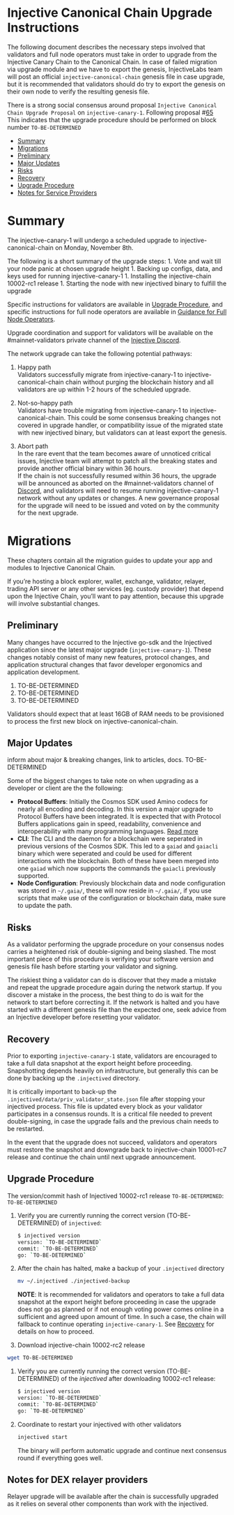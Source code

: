 # Injective Canonical Chain Upgrade Instructions

The following document describes the necessary steps involved that validators and full node operators
must take in order to upgrade from the Injective Canary Chain to the Canonical Chain.
In case of failed migration via upgrade module and we have to export the genesis, InjectiveLabs team
will post an official `injective-canonical-chain` genesis file in case upgrade, but it is recommended that validators should do try to export the genesis on their own node to verify the resulting genesis file.

There is a strong social consensus around proposal `Injective Canonical Chain Upgrade Proposal`
on `injective-canary-1`. Following proposal #[65](https://hub.injective.network/proposals/65)
This indicates that the upgrade procedure should be performed on block number `TO-BE-DETERMINED`

  - [Summary](#summary)
  - [Migrations](#migrations)
  - [Preliminary](#preliminary)
  - [Major Updates](#major-updates)
  - [Risks](#risks)
  - [Recovery](#recovery)
  - [Upgrade Procedure](#upgrade-procedure)
  - [Notes for Service Providers](#notes-for-DEX-relayer-providers)

# Summary

The injective-canary-1 will undergo a scheduled upgrade to injective-canonical-chain on Monday, November 8th.

The following is a short summary of the upgrade steps:
    1. Vote and wait till your node panic at chosen upgrade height
    1. Backing up configs, data, and keys used for running injective-canary-1
    1. Installing the injective-chain 10002-rc1 release
    1. Starting the node with new injectived binary to fulfill the upgrade

Specific instructions for validators are available in [Upgrade Procedure](#upgrade-procedure),
and specific instructions for full node operators are available in [Guidance for Full Node Operators](#guidance-for-full-node-operators).

Upgrade coordination and support for validators will be available on the #mainnet-validators private channel of the [Injective Discord](https://discord.gg/zryDxdnf).

The network upgrade can take the following potential pathways:
1. Happy path  
Validators successfully migrate from injective-canary-1 to injective-canonical-chain chain without purging the blockchain history and all validators are up within 1-2 hours of the scheduled upgrade.

1. Not-so-happy path  
Validators have trouble migrating from injective-canary-1 to injective-canonical-chain. This could be some consensus breaking changes not covered in upgrade handler, or compatibility issue of the migrated state with new injectived binary, but validators can at least export the genesis.

1. Abort path  
In the rare event that the team becomes aware of unnoticed critical issues, Injective team will attempt to patch all the breaking states and provide another official binary within 36 hours.  
If the chain is not successfully resumed within 36 hours, the upgrade will be announced as aborted on the #mainnet-validators channel of [Discord](https://discord.gg/zryDxdnf), and validators will need to resume running injective-canary-1 network without any updates or changes. A new governance proposal for the upgrade will need to be issued and voted on by the community for the next upgrade.

# Migrations

These chapters contain all the migration guides to update your app and modules to Injective Canonical Chain.

If you’re hosting a block explorer, wallet, exchange, validator, relayer, trading API server or any other services (eg. custody provider) that depend upon the Injective Chain, you’ll want to pay attention, because this upgrade will involve substantial changes.

## Preliminary

Many changes have occurred to the Injective go-sdk and the Injectived application since the latest
major upgrade (`injective-canary-1`). These changes notably consist of many new features, protocol changes, and application structural changes that favor developer ergonomics
and application development.

1. TO-BE-DETERMINED
2. TO-BE-DETERMINED
3. TO-BE-DETERMINED

Validators should expect that at least 16GB of RAM needs to be provisioned to process the first new block on injective-canonical-chain.

## Major Updates

inform about major & breaking changes, link to articles, docs. TO-BE-DETERMINED

Some of the biggest changes to take note on when upgrading as a developer or client are the the following:

- **Protocol Buffers**: Initially the Cosmos SDK used Amino codecs for nearly all encoding and decoding.
In this version a major upgrade to Protocol Buffers have been integrated. It is expected that with Protocol Buffers
applications gain in speed, readability, convenience and interoperability with many programming languages.
[Read more](https://github.com/cosmos/cosmos-sdk/blob/master/docs/migrations/app_and_modules.md#protocol-buffers)
- **CLI**: The CLI and the daemon for a blockchain were seperated in previous versions of the Cosmos SDK. This
led to a `gaiad` and `gaiacli` binary which were seperated and could be used for different interactions with the
blockchain. Both of these have been merged into one `gaiad` which now supports the commands the `gaiacli` previously
supported.
- **Node Configuration**: Previously blockchain data and node configuration was stored in `~/.gaia/`, these will
now reside in `~/.gaia/`, if you use scripts that make use of the configuration or blockchain data, make sure to update the path.

## Risks

As a validator performing the upgrade procedure on your consensus nodes carries a heightened risk of
double-signing and being slashed. The most important piece of this procedure is verifying your
software version and genesis file hash before starting your validator and signing.

The riskiest thing a validator can do is discover that they made a mistake and repeat the upgrade
procedure again during the network startup. If you discover a mistake in the process, the best thing
to do is wait for the network to start before correcting it. If the network is halted and you have
started with a different genesis file than the expected one, seek advice from an Injective developer
before resetting your validator.

## Recovery

Prior to exporting `injective-canary-1` state, validators are encouraged to take a full data snapshot at the
export height before proceeding. Snapshotting depends heavily on infrastructure, but generally this
can be done by backing up the `.injectived` directory.

It is critically important to back-up the `.injectived/data/priv_validator_state.json` file after stopping your injectived process. This file is updated every block as your validator participates in a consensus rounds. It is a critical file needed to prevent double-signing, in case the upgrade fails and the previous chain needs to be restarted.

In the event that the upgrade does not succeed, validators and operators must restore the snapshot and downgrade back to
injective-chain 10001-rc7 release and continue the chain until next upgrade announcement.

## Upgrade Procedure

The version/commit hash of Injectived 10002-rc1 release `TO-BE-DETERMINED`: `TO-BE-DETERMINED`

1. Verify you are currently running the correct version (TO-BE-DETERMINED) of `injectived`:
   ```bash
   $ injectived version
   version: `TO-BE-DETERMINED`
   commit: `TO-BE-DETERMINED`
   go: `TO-BE-DETERMINED`
   ```

1. After the chain has halted, make a backup of your `.injectived` directory
    ```bash
    mv ~/.injectived ./injectived-backup
    ```

    **NOTE**: It is recommended for validators and operators to take a full data snapshot at the export
    height before proceeding in case the upgrade does not go as planned or if not enough voting power
    comes online in a sufficient and agreed upon amount of time. In such a case, the chain will fallback
    to continue operating `injective-canary-1`. See [Recovery](#recovery) for details on how to proceed.

1. Download injective-chain 10002-rc2 release
  ```bash
  wget TO-BE-DETERMINED
  ```

1. Verify you are currently running the correct version (TO-BE-DETERMINED) of the _injectived_ after downloading 10002-rc1 release:
   ```bash
   $ injectived version
   version: `TO-BE-DETERMINED`
   commit: `TO-BE-DETERMINED`
   go: `TO-BE-DETERMINED`
   ```

1. Coordinate to restart your injectived with other validators
   ```bash
   injectived start
   ```
   The binary will perform automatic upgrade and continue next consensus round if everything goes well.

## Notes for DEX relayer providers
Relayer upgrade will be available after the chain is successfully upgraded as it relies on several other components than work with the injectived.
